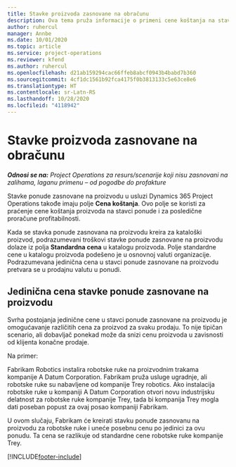 ```yaml
---
title: Stavke proizvoda zasnovane na obračunu
description: Ova tema pruža informacije o primeni cene koštanja na stavku ponude zasnovane na proizvodu.
author: ruhercul
manager: Annbe
ms.date: 10/01/2020
ms.topic: article
ms.service: project-operations
ms.reviewer: kfend
ms.author: ruhercul
ms.openlocfilehash: d21ab159294cac66ffeb8abcf0943b4babd7b360
ms.sourcegitcommit: 4cf1dc1561b92fca4175f0b3813133c5e63ce8e6
ms.translationtype: HT
ms.contentlocale: sr-Latn-RS
ms.lasthandoff: 10/28/2020
ms.locfileid: "4118942"
---
```

# <a name="costing-product-based-quote-lines"></a>Stavke proizvoda zasnovane na obračunu

_**Odnosi se na:** Project Operations za resurs/scenarije koji nisu zasnovani na zalihama, laganu primenu – od pogodbe do profakture_


Stavke ponude zasnovane na proizvodu u usluzi Dynamics 365 Project Operations takođe imaju polje **Cena koštanja**. Ovo polje se koristi za praćenje cene koštanja proizvoda na stavci ponude i za posledične proračune profitabilnosti.

Kada se stavka ponude zasnovana na proizvodu kreira za kataloški proizvod, podrazumevani troškovi stavke ponude zasnovane na proizvodu dolaze iz polja **Standardna cena** u katalogu proizvoda. Polje standardne cene u katalogu proizvoda podešeno je u osnovnoj valuti organizacije. Podrazumevana jedinična cena u stavci ponude zasnovane na proizvodu pretvara se u prodajnu valutu u ponudi.

## <a name="unit-cost-on-a-product-based-quote-line"></a>Jedinična cena stavke ponude zasnovane na proizvodu

Svrha postojanja jedinične cene u stavci ponude zasnovane na proizvodu je omogućavanje različitih cena za proizvod za svaku prodaju. To nije tipičan scenario, ali dobavljač ponekad može da snizi cenu proizvoda u zavisnosti od klijenta konačne prodaje.

Na primer:

Fabrikam Robotics instalira robotske ruke na proizvodnim trakama kompanije A Datum Corporation. Fabrikam pruža usluge ugradnje, ali robotske ruke su nabavljene od kompanije Trey robotics. Ako instalacija robotske ruke u kompaniji A Datum Corporation otvori novu industrijsku delatnost za robotske ruke kompanije Trey, tada bi kompanija Trey mogla dati poseban popust za ovaj posao kompaniji Fabrikam.

U ovom slučaju, Fabrikam će kreirati stavku ponude zasnovanu na proizvodu za robotske ruke i uneće posebnu cenu po jedinici za ovu ponudu. Ta cena se razlikuje od standardne cene robotske ruke kompanije Trey.


[!INCLUDE[footer-include](../../includes/footer-banner.md)]